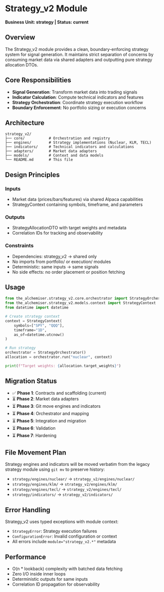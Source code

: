 # Strategy_v2 Module

**Business Unit: strategy | Status: current**

## Overview

The Strategy_v2 module provides a clean, boundary-enforcing strategy system for signal generation. It maintains strict separation of concerns by consuming market data via shared adapters and outputting pure strategy allocation DTOs.

## Core Responsibilities

- **Signal Generation**: Transform market data into trading signals
- **Indicator Calculation**: Compute technical indicators and features
- **Strategy Orchestration**: Coordinate strategy execution workflow
- **Boundary Enforcement**: No portfolio sizing or execution concerns

## Architecture

```
strategy_v2/
├── core/           # Orchestration and registry
├── engines/        # Strategy implementations (Nuclear, KLM, TECL)
├── indicators/     # Technical indicators and calculations
├── adapters/       # Market data adapters
├── models/         # Context and data models
└── README.md       # This file
```

## Design Principles

### Inputs
- Market data (prices/bars/features) via shared Alpaca capabilities
- StrategyContext containing symbols, timeframe, and parameters

### Outputs
- StrategyAllocationDTO with target weights and metadata
- Correlation IDs for tracking and observability

### Constraints
- Dependencies: strategy_v2 → shared only
- No imports from portfolio/ or execution/ modules
- Deterministic: same inputs → same signals
- No side effects: no order placement or position fetching

## Usage

```python
from the_alchemiser.strategy_v2.core.orchestrator import StrategyOrchestrator
from the_alchemiser.strategy_v2.models.context import StrategyContext
from datetime import datetime

# Create strategy context
context = StrategyContext(
    symbols=["SPY", "QQQ"],
    timeframe="1D",
    as_of=datetime.utcnow()
)

# Run strategy
orchestrator = StrategyOrchestrator()
allocation = orchestrator.run("nuclear", context)

print(f"Target weights: {allocation.target_weights}")
```

## Migration Status

- ✅ **Phase 1**: Contracts and scaffolding (current)
- ⏳ **Phase 2**: Market data adapters
- ⏳ **Phase 3**: Git move engines and indicators
- ⏳ **Phase 4**: Orchestrator and mapping
- ⏳ **Phase 5**: Integration and migration
- ⏳ **Phase 6**: Validation
- ⏳ **Phase 7**: Hardening

## File Movement Plan

Strategy engines and indicators will be moved verbatim from the legacy strategy module using `git mv` to preserve history:

- `strategy/engines/nuclear/` → `strategy_v2/engines/nuclear/`
- `strategy/engines/klm/` → `strategy_v2/engines/klm/`
- `strategy/engines/tecl/` → `strategy_v2/engines/tecl/`
- `strategy/indicators/` → `strategy_v2/indicators/`

## Error Handling

Strategy_v2 uses typed exceptions with module context:

- `StrategyError`: Strategy execution failures
- `ConfigurationError`: Invalid configuration or context
- All errors include `module="strategy_v2.*"` metadata

## Performance

- O(n * lookback) complexity with batched data fetching
- Zero I/O inside inner loops
- Deterministic outputs for same inputs
- Correlation ID propagation for observability